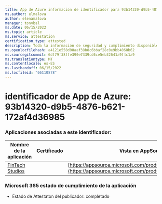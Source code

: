 ```yaml
---
title: App de Azure información de identificador para 93b14320-d9b5-4876-b621-172af4d36985
ms.author: elmalova
author: elenamalova
manager: tonybal
ms.date: 06/15/2022
ms.topic: article
ms.service: attestation
certification_type: attested
description: Toda la información de seguridad y cumplimiento disponible para 93b14320-d9b5-4876-b621-172af4d36985.
ms.openlocfilehash: a4121e558d08aaf38b8c6bbaf28c0e9bb4068b62
ms.sourcegitcommit: 6df79f38ffe390e7339cd6ce5eb32641a9f4c1a9
ms.translationtype: MT
ms.contentlocale: es-ES
ms.lasthandoff: 06/15/2022
ms.locfileid: "66110878"
---
```

# <a name="azure-app-id-93b14320-d9b5-4876-b621-172af4d36985"></a>identificador de App de Azure: 93b14320-d9b5-4876-b621-172af4d36985


### <a name="apps-associated-with-this-id"></a>Aplicaciones asociadas a este identificador:
| **Nombre de la aplicación** | **Certificado** | **Vista en AppSource** |
|--------------|---------------|-----------------------|
| [FinTech Studios](../forward/WA200003969.md) |  | [https://appsource.microsoft.com/product/office/WA200003969](https://appsource.microsoft.com/product/office/WA200003969) |

### <a name="microsoft-365-app-compliance-status"></a>Microsoft 365 estado de cumplimiento de la aplicación
- Estado de Attestaton del publicador: completado
